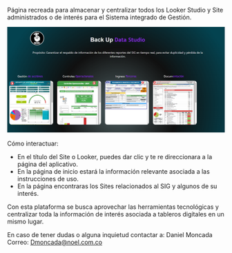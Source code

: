 Página recreada para almacenar y centralizar todos los Looker Studio y Site administrados o de interés para el Sistema integrado de Gestión.

![alt text](/Imagenes/image.png)

Cómo interactuar:

* En el título del Site o Looker, puedes dar clic y te re direccionara a la página del aplicativo.
* En la página de inicio estará la información relevante asociada a las instrucciones de uso.
* En la página encontraras los Sites relacionados al SIG y algunos de su interés.


Con esta plataforma se busca aprovechar las herramientas tecnológicas y centralizar toda la información de interés asociada a tableros digítales en un mismo lugar.

En caso de tener dudas o alguna inquietud contactar a:
Daniel Moncada
Correo: Dmoncada@noel.com.co
